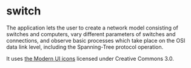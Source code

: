 # switch

The application lets the user to create a network model consisting of switches and computers, vary different parameters of switches and connections, and observe basic processes which take place on the OSI data link level, including the Spanning-Tree protocol operation.

It uses [the Modern UI icons](http://modernuiicons.com/) licensed under Creative Commons 3.0.
